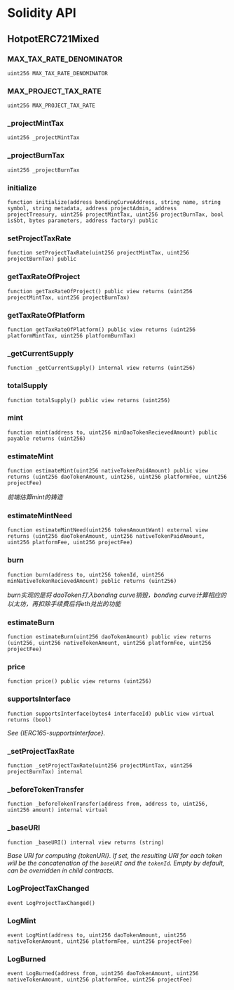 # Solidity API

## HotpotERC721Mixed

### MAX_TAX_RATE_DENOMINATOR

```solidity
uint256 MAX_TAX_RATE_DENOMINATOR
```

### MAX_PROJECT_TAX_RATE

```solidity
uint256 MAX_PROJECT_TAX_RATE
```

### _projectMintTax

```solidity
uint256 _projectMintTax
```

### _projectBurnTax

```solidity
uint256 _projectBurnTax
```

### initialize

```solidity
function initialize(address bondingCurveAddress, string name, string symbol, string metadata, address projectAdmin, address projectTreasury, uint256 projectMintTax, uint256 projectBurnTax, bool isSbt, bytes parameters, address factory) public
```

### setProjectTaxRate

```solidity
function setProjectTaxRate(uint256 projectMintTax, uint256 projectBurnTax) public
```

### getTaxRateOfProject

```solidity
function getTaxRateOfProject() public view returns (uint256 projectMintTax, uint256 projectBurnTax)
```

### getTaxRateOfPlatform

```solidity
function getTaxRateOfPlatform() public view returns (uint256 platformMintTax, uint256 platformBurnTax)
```

### _getCurrentSupply

```solidity
function _getCurrentSupply() internal view returns (uint256)
```

### totalSupply

```solidity
function totalSupply() public view returns (uint256)
```

### mint

```solidity
function mint(address to, uint256 minDaoTokenRecievedAmount) public payable returns (uint256)
```

### estimateMint

```solidity
function estimateMint(uint256 nativeTokenPaidAmount) public view returns (uint256 daoTokenAmount, uint256, uint256 platformFee, uint256 projectFee)
```

_前端估算mint的铸造_

### estimateMintNeed

```solidity
function estimateMintNeed(uint256 tokenAmountWant) external view returns (uint256 daoTokenAmount, uint256 nativeTokenPaidAmount, uint256 platformFee, uint256 projectFee)
```

### burn

```solidity
function burn(address to, uint256 tokenId, uint256 minNativeTokenRecievedAmount) public returns (uint256)
```

_burn实现的是将 daoToken打入bonding curve销毁，bonding curve计算相应的以太坊，再扣除手续费后将eth兑出的功能_

### estimateBurn

```solidity
function estimateBurn(uint256 daoTokenAmount) public view returns (uint256, uint256 nativeTokenAmount, uint256 platformFee, uint256 projectFee)
```

### price

```solidity
function price() public view returns (uint256)
```

### supportsInterface

```solidity
function supportsInterface(bytes4 interfaceId) public view virtual returns (bool)
```

_See {IERC165-supportsInterface}._

### _setProjectTaxRate

```solidity
function _setProjectTaxRate(uint256 projectMintTax, uint256 projectBurnTax) internal
```

### _beforeTokenTransfer

```solidity
function _beforeTokenTransfer(address from, address to, uint256, uint256 amount) internal virtual
```

### _baseURI

```solidity
function _baseURI() internal view returns (string)
```

_Base URI for computing {tokenURI}. If set, the resulting URI for each
token will be the concatenation of the `baseURI` and the `tokenId`. Empty
by default, can be overridden in child contracts._

### LogProjectTaxChanged

```solidity
event LogProjectTaxChanged()
```

### LogMint

```solidity
event LogMint(address to, uint256 daoTokenAmount, uint256 nativeTokenAmount, uint256 platformFee, uint256 projectFee)
```

### LogBurned

```solidity
event LogBurned(address from, uint256 daoTokenAmount, uint256 nativeTokenAmount, uint256 platformFee, uint256 projectFee)
```

